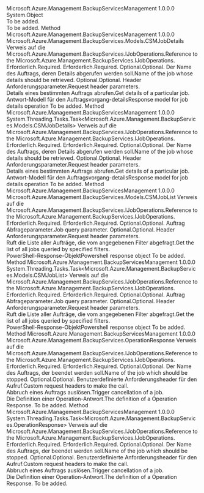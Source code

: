 <Type Name="JobOperationsExtensions" FullName="Microsoft.Azure.Management.BackupServices.JobOperationsExtensions">
  <TypeSignature Language="C#" Value="public static class JobOperationsExtensions" />
  <TypeSignature Language="ILAsm" Value=".class public auto ansi abstract sealed beforefieldinit JobOperationsExtensions extends System.Object" />
  <TypeSignature Language="DocId" Value="T:Microsoft.Azure.Management.BackupServices.JobOperationsExtensions" />
  <TypeSignature Language="VB.NET" Value="Public Module JobOperationsExtensions" />
  <TypeSignature Language="F#" Value="type JobOperationsExtensions = class" />
  <AssemblyInfo>
    <AssemblyName>Microsoft.Azure.Management.BackupServicesManagement</AssemblyName>
    <AssemblyVersion>1.0.0.0</AssemblyVersion>
  </AssemblyInfo>
  <Base>
    <BaseTypeName>System.Object</BaseTypeName>
  </Base>
  <Interfaces />
  <Docs>
    <summary>To be added.</summary>
    <remarks>To be added.</remarks>
  </Docs>
  <Members>
    <Member MemberName="Get">
      <MemberSignature Language="C#" Value="public static Microsoft.Azure.Management.BackupServices.Models.CSMJobDetails Get (this Microsoft.Azure.Management.BackupServices.IJobOperations operations, string resourceGroupName, string resourceName, string name, Microsoft.Azure.Management.BackupServices.Models.CustomRequestHeaders customRequestHeaders);" />
      <MemberSignature Language="ILAsm" Value=".method public static hidebysig class Microsoft.Azure.Management.BackupServices.Models.CSMJobDetails Get(class Microsoft.Azure.Management.BackupServices.IJobOperations operations, string resourceGroupName, string resourceName, string name, class Microsoft.Azure.Management.BackupServices.Models.CustomRequestHeaders customRequestHeaders) cil managed" />
      <MemberSignature Language="DocId" Value="M:Microsoft.Azure.Management.BackupServices.JobOperationsExtensions.Get(Microsoft.Azure.Management.BackupServices.IJobOperations,System.String,System.String,System.String,Microsoft.Azure.Management.BackupServices.Models.CustomRequestHeaders)" />
      <MemberSignature Language="F#" Value="static member Get : Microsoft.Azure.Management.BackupServices.IJobOperations * string * string * string * Microsoft.Azure.Management.BackupServices.Models.CustomRequestHeaders -&gt; Microsoft.Azure.Management.BackupServices.Models.CSMJobDetails" Usage="Microsoft.Azure.Management.BackupServices.JobOperationsExtensions.Get (operations, resourceGroupName, resourceName, name, customRequestHeaders)" />
      <MemberType>Method</MemberType>
      <AssemblyInfo>
        <AssemblyName>Microsoft.Azure.Management.BackupServicesManagement</AssemblyName>
        <AssemblyVersion>1.0.0.0</AssemblyVersion>
      </AssemblyInfo>
      <ReturnValue>
        <ReturnType>Microsoft.Azure.Management.BackupServices.Models.CSMJobDetails</ReturnType>
      </ReturnValue>
      <Parameters>
        <Parameter Name="operations" Type="Microsoft.Azure.Management.BackupServices.IJobOperations" RefType="this" />
        <Parameter Name="resourceGroupName" Type="System.String" />
        <Parameter Name="resourceName" Type="System.String" />
        <Parameter Name="name" Type="System.String" />
        <Parameter Name="customRequestHeaders" Type="Microsoft.Azure.Management.BackupServices.Models.CustomRequestHeaders" />
      </Parameters>
      <Docs>
        <param name="operations">
            <span data-ttu-id="49d53-101">Verweis auf die Microsoft.Azure.Management.BackupServices.IJobOperations.</span><span class="sxs-lookup"><span data-stu-id="49d53-101">Reference to the Microsoft.Azure.Management.BackupServices.IJobOperations.</span></span>
            </param>
        <param name="resourceGroupName">
            <span data-ttu-id="49d53-102">Erforderlich.</span><span class="sxs-lookup"><span data-stu-id="49d53-102">Required.</span></span>
            </param>
        <param name="resourceName">
            <span data-ttu-id="49d53-103">Erforderlich.</span><span class="sxs-lookup"><span data-stu-id="49d53-103">Required.</span></span>
            </param>
        <param name="name">
            <span data-ttu-id="49d53-104">Optional.</span><span class="sxs-lookup"><span data-stu-id="49d53-104">Optional.</span></span> <span data-ttu-id="49d53-105">Der Name des Auftrags, deren Details abgerufen werden soll.</span><span class="sxs-lookup"><span data-stu-id="49d53-105">Name of the job whose details should be retrieved.</span></span>
            </param>
        <param name="customRequestHeaders">
            <span data-ttu-id="49d53-106">Optional.</span><span class="sxs-lookup"><span data-stu-id="49d53-106">Optional.</span></span> <span data-ttu-id="49d53-107">Header Anforderungsparameter.</span><span class="sxs-lookup"><span data-stu-id="49d53-107">Request header parameters.</span></span>
            </param>
        <summary>
            <span data-ttu-id="49d53-108">Details eines bestimmten Auftrags abrufen.</span><span class="sxs-lookup"><span data-stu-id="49d53-108">Get details of a particular job.</span></span>
            </summary>
        <returns>
            <span data-ttu-id="49d53-109">Antwort-Modell für den Auftragsvorgang-details</span><span class="sxs-lookup"><span data-stu-id="49d53-109">Response model for job details operation</span></span>
            </returns>
        <remarks>To be added.</remarks>
      </Docs>
    </Member>
    <Member MemberName="GetAsync">
      <MemberSignature Language="C#" Value="public static System.Threading.Tasks.Task&lt;Microsoft.Azure.Management.BackupServices.Models.CSMJobDetails&gt; GetAsync (this Microsoft.Azure.Management.BackupServices.IJobOperations operations, string resourceGroupName, string resourceName, string name, Microsoft.Azure.Management.BackupServices.Models.CustomRequestHeaders customRequestHeaders);" />
      <MemberSignature Language="ILAsm" Value=".method public static hidebysig class System.Threading.Tasks.Task`1&lt;class Microsoft.Azure.Management.BackupServices.Models.CSMJobDetails&gt; GetAsync(class Microsoft.Azure.Management.BackupServices.IJobOperations operations, string resourceGroupName, string resourceName, string name, class Microsoft.Azure.Management.BackupServices.Models.CustomRequestHeaders customRequestHeaders) cil managed" />
      <MemberSignature Language="DocId" Value="M:Microsoft.Azure.Management.BackupServices.JobOperationsExtensions.GetAsync(Microsoft.Azure.Management.BackupServices.IJobOperations,System.String,System.String,System.String,Microsoft.Azure.Management.BackupServices.Models.CustomRequestHeaders)" />
      <MemberSignature Language="F#" Value="static member GetAsync : Microsoft.Azure.Management.BackupServices.IJobOperations * string * string * string * Microsoft.Azure.Management.BackupServices.Models.CustomRequestHeaders -&gt; System.Threading.Tasks.Task&lt;Microsoft.Azure.Management.BackupServices.Models.CSMJobDetails&gt;" Usage="Microsoft.Azure.Management.BackupServices.JobOperationsExtensions.GetAsync (operations, resourceGroupName, resourceName, name, customRequestHeaders)" />
      <MemberType>Method</MemberType>
      <AssemblyInfo>
        <AssemblyName>Microsoft.Azure.Management.BackupServicesManagement</AssemblyName>
        <AssemblyVersion>1.0.0.0</AssemblyVersion>
      </AssemblyInfo>
      <ReturnValue>
        <ReturnType>System.Threading.Tasks.Task&lt;Microsoft.Azure.Management.BackupServices.Models.CSMJobDetails&gt;</ReturnType>
      </ReturnValue>
      <Parameters>
        <Parameter Name="operations" Type="Microsoft.Azure.Management.BackupServices.IJobOperations" RefType="this" />
        <Parameter Name="resourceGroupName" Type="System.String" />
        <Parameter Name="resourceName" Type="System.String" />
        <Parameter Name="name" Type="System.String" />
        <Parameter Name="customRequestHeaders" Type="Microsoft.Azure.Management.BackupServices.Models.CustomRequestHeaders" />
      </Parameters>
      <Docs>
        <param name="operations">
            <span data-ttu-id="49d53-110">Verweis auf die Microsoft.Azure.Management.BackupServices.IJobOperations.</span><span class="sxs-lookup"><span data-stu-id="49d53-110">Reference to the Microsoft.Azure.Management.BackupServices.IJobOperations.</span></span>
            </param>
        <param name="resourceGroupName">
            <span data-ttu-id="49d53-111">Erforderlich.</span><span class="sxs-lookup"><span data-stu-id="49d53-111">Required.</span></span>
            </param>
        <param name="resourceName">
            <span data-ttu-id="49d53-112">Erforderlich.</span><span class="sxs-lookup"><span data-stu-id="49d53-112">Required.</span></span>
            </param>
        <param name="name">
            <span data-ttu-id="49d53-113">Optional.</span><span class="sxs-lookup"><span data-stu-id="49d53-113">Optional.</span></span> <span data-ttu-id="49d53-114">Der Name des Auftrags, deren Details abgerufen werden soll.</span><span class="sxs-lookup"><span data-stu-id="49d53-114">Name of the job whose details should be retrieved.</span></span>
            </param>
        <param name="customRequestHeaders">
            <span data-ttu-id="49d53-115">Optional.</span><span class="sxs-lookup"><span data-stu-id="49d53-115">Optional.</span></span> <span data-ttu-id="49d53-116">Header Anforderungsparameter.</span><span class="sxs-lookup"><span data-stu-id="49d53-116">Request header parameters.</span></span>
            </param>
        <summary>
            <span data-ttu-id="49d53-117">Details eines bestimmten Auftrags abrufen.</span><span class="sxs-lookup"><span data-stu-id="49d53-117">Get details of a particular job.</span></span>
            </summary>
        <returns>
            <span data-ttu-id="49d53-118">Antwort-Modell für den Auftragsvorgang-details</span><span class="sxs-lookup"><span data-stu-id="49d53-118">Response model for job details operation</span></span>
            </returns>
        <remarks>To be added.</remarks>
      </Docs>
    </Member>
    <Member MemberName="List">
      <MemberSignature Language="C#" Value="public static Microsoft.Azure.Management.BackupServices.Models.CSMJobList List (this Microsoft.Azure.Management.BackupServices.IJobOperations operations, string resourceGroupName, string resourceName, Microsoft.Azure.Management.BackupServices.Models.CSMJobQueryObject parameters, Microsoft.Azure.Management.BackupServices.Models.CustomRequestHeaders customRequestHeaders);" />
      <MemberSignature Language="ILAsm" Value=".method public static hidebysig class Microsoft.Azure.Management.BackupServices.Models.CSMJobList List(class Microsoft.Azure.Management.BackupServices.IJobOperations operations, string resourceGroupName, string resourceName, class Microsoft.Azure.Management.BackupServices.Models.CSMJobQueryObject parameters, class Microsoft.Azure.Management.BackupServices.Models.CustomRequestHeaders customRequestHeaders) cil managed" />
      <MemberSignature Language="DocId" Value="M:Microsoft.Azure.Management.BackupServices.JobOperationsExtensions.List(Microsoft.Azure.Management.BackupServices.IJobOperations,System.String,System.String,Microsoft.Azure.Management.BackupServices.Models.CSMJobQueryObject,Microsoft.Azure.Management.BackupServices.Models.CustomRequestHeaders)" />
      <MemberSignature Language="F#" Value="static member List : Microsoft.Azure.Management.BackupServices.IJobOperations * string * string * Microsoft.Azure.Management.BackupServices.Models.CSMJobQueryObject * Microsoft.Azure.Management.BackupServices.Models.CustomRequestHeaders -&gt; Microsoft.Azure.Management.BackupServices.Models.CSMJobList" Usage="Microsoft.Azure.Management.BackupServices.JobOperationsExtensions.List (operations, resourceGroupName, resourceName, parameters, customRequestHeaders)" />
      <MemberType>Method</MemberType>
      <AssemblyInfo>
        <AssemblyName>Microsoft.Azure.Management.BackupServicesManagement</AssemblyName>
        <AssemblyVersion>1.0.0.0</AssemblyVersion>
      </AssemblyInfo>
      <ReturnValue>
        <ReturnType>Microsoft.Azure.Management.BackupServices.Models.CSMJobList</ReturnType>
      </ReturnValue>
      <Parameters>
        <Parameter Name="operations" Type="Microsoft.Azure.Management.BackupServices.IJobOperations" RefType="this" />
        <Parameter Name="resourceGroupName" Type="System.String" />
        <Parameter Name="resourceName" Type="System.String" />
        <Parameter Name="parameters" Type="Microsoft.Azure.Management.BackupServices.Models.CSMJobQueryObject" />
        <Parameter Name="customRequestHeaders" Type="Microsoft.Azure.Management.BackupServices.Models.CustomRequestHeaders" />
      </Parameters>
      <Docs>
        <param name="operations">
            <span data-ttu-id="49d53-119">Verweis auf die Microsoft.Azure.Management.BackupServices.IJobOperations.</span><span class="sxs-lookup"><span data-stu-id="49d53-119">Reference to the Microsoft.Azure.Management.BackupServices.IJobOperations.</span></span>
            </param>
        <param name="resourceGroupName">
            <span data-ttu-id="49d53-120">Erforderlich.</span><span class="sxs-lookup"><span data-stu-id="49d53-120">Required.</span></span>
            </param>
        <param name="resourceName">
            <span data-ttu-id="49d53-121">Erforderlich.</span><span class="sxs-lookup"><span data-stu-id="49d53-121">Required.</span></span>
            </param>
        <param name="parameters">
            <span data-ttu-id="49d53-122">Optional.</span><span class="sxs-lookup"><span data-stu-id="49d53-122">Optional.</span></span> <span data-ttu-id="49d53-123">Auftrag Abfrageparameter.</span><span class="sxs-lookup"><span data-stu-id="49d53-123">Job query parameter.</span></span>
            </param>
        <param name="customRequestHeaders">
            <span data-ttu-id="49d53-124">Optional.</span><span class="sxs-lookup"><span data-stu-id="49d53-124">Optional.</span></span> <span data-ttu-id="49d53-125">Header Anforderungsparameter.</span><span class="sxs-lookup"><span data-stu-id="49d53-125">Request header parameters.</span></span>
            </param>
        <summary>
            <span data-ttu-id="49d53-126">Ruft die Liste aller Aufträge, die vom angegebenen Filter abgefragt.</span><span class="sxs-lookup"><span data-stu-id="49d53-126">Get the list of all jobs queried by specified filters.</span></span>
            </summary>
        <returns>
            <span data-ttu-id="49d53-127">PowerShell-Response-Objekt</span><span class="sxs-lookup"><span data-stu-id="49d53-127">Powershell response object</span></span>
            </returns>
        <remarks>To be added.</remarks>
      </Docs>
    </Member>
    <Member MemberName="ListAsync">
      <MemberSignature Language="C#" Value="public static System.Threading.Tasks.Task&lt;Microsoft.Azure.Management.BackupServices.Models.CSMJobList&gt; ListAsync (this Microsoft.Azure.Management.BackupServices.IJobOperations operations, string resourceGroupName, string resourceName, Microsoft.Azure.Management.BackupServices.Models.CSMJobQueryObject parameters, Microsoft.Azure.Management.BackupServices.Models.CustomRequestHeaders customRequestHeaders);" />
      <MemberSignature Language="ILAsm" Value=".method public static hidebysig class System.Threading.Tasks.Task`1&lt;class Microsoft.Azure.Management.BackupServices.Models.CSMJobList&gt; ListAsync(class Microsoft.Azure.Management.BackupServices.IJobOperations operations, string resourceGroupName, string resourceName, class Microsoft.Azure.Management.BackupServices.Models.CSMJobQueryObject parameters, class Microsoft.Azure.Management.BackupServices.Models.CustomRequestHeaders customRequestHeaders) cil managed" />
      <MemberSignature Language="DocId" Value="M:Microsoft.Azure.Management.BackupServices.JobOperationsExtensions.ListAsync(Microsoft.Azure.Management.BackupServices.IJobOperations,System.String,System.String,Microsoft.Azure.Management.BackupServices.Models.CSMJobQueryObject,Microsoft.Azure.Management.BackupServices.Models.CustomRequestHeaders)" />
      <MemberSignature Language="F#" Value="static member ListAsync : Microsoft.Azure.Management.BackupServices.IJobOperations * string * string * Microsoft.Azure.Management.BackupServices.Models.CSMJobQueryObject * Microsoft.Azure.Management.BackupServices.Models.CustomRequestHeaders -&gt; System.Threading.Tasks.Task&lt;Microsoft.Azure.Management.BackupServices.Models.CSMJobList&gt;" Usage="Microsoft.Azure.Management.BackupServices.JobOperationsExtensions.ListAsync (operations, resourceGroupName, resourceName, parameters, customRequestHeaders)" />
      <MemberType>Method</MemberType>
      <AssemblyInfo>
        <AssemblyName>Microsoft.Azure.Management.BackupServicesManagement</AssemblyName>
        <AssemblyVersion>1.0.0.0</AssemblyVersion>
      </AssemblyInfo>
      <ReturnValue>
        <ReturnType>System.Threading.Tasks.Task&lt;Microsoft.Azure.Management.BackupServices.Models.CSMJobList&gt;</ReturnType>
      </ReturnValue>
      <Parameters>
        <Parameter Name="operations" Type="Microsoft.Azure.Management.BackupServices.IJobOperations" RefType="this" />
        <Parameter Name="resourceGroupName" Type="System.String" />
        <Parameter Name="resourceName" Type="System.String" />
        <Parameter Name="parameters" Type="Microsoft.Azure.Management.BackupServices.Models.CSMJobQueryObject" />
        <Parameter Name="customRequestHeaders" Type="Microsoft.Azure.Management.BackupServices.Models.CustomRequestHeaders" />
      </Parameters>
      <Docs>
        <param name="operations">
            <span data-ttu-id="49d53-128">Verweis auf die Microsoft.Azure.Management.BackupServices.IJobOperations.</span><span class="sxs-lookup"><span data-stu-id="49d53-128">Reference to the Microsoft.Azure.Management.BackupServices.IJobOperations.</span></span>
            </param>
        <param name="resourceGroupName">
            <span data-ttu-id="49d53-129">Erforderlich.</span><span class="sxs-lookup"><span data-stu-id="49d53-129">Required.</span></span>
            </param>
        <param name="resourceName">
            <span data-ttu-id="49d53-130">Erforderlich.</span><span class="sxs-lookup"><span data-stu-id="49d53-130">Required.</span></span>
            </param>
        <param name="parameters">
            <span data-ttu-id="49d53-131">Optional.</span><span class="sxs-lookup"><span data-stu-id="49d53-131">Optional.</span></span> <span data-ttu-id="49d53-132">Auftrag Abfrageparameter.</span><span class="sxs-lookup"><span data-stu-id="49d53-132">Job query parameter.</span></span>
            </param>
        <param name="customRequestHeaders">
            <span data-ttu-id="49d53-133">Optional.</span><span class="sxs-lookup"><span data-stu-id="49d53-133">Optional.</span></span> <span data-ttu-id="49d53-134">Header Anforderungsparameter.</span><span class="sxs-lookup"><span data-stu-id="49d53-134">Request header parameters.</span></span>
            </param>
        <summary>
            <span data-ttu-id="49d53-135">Ruft die Liste aller Aufträge, die vom angegebenen Filter abgefragt.</span><span class="sxs-lookup"><span data-stu-id="49d53-135">Get the list of all jobs queried by specified filters.</span></span>
            </summary>
        <returns>
            <span data-ttu-id="49d53-136">PowerShell-Response-Objekt</span><span class="sxs-lookup"><span data-stu-id="49d53-136">Powershell response object</span></span>
            </returns>
        <remarks>To be added.</remarks>
      </Docs>
    </Member>
    <Member MemberName="Stop">
      <MemberSignature Language="C#" Value="public static Microsoft.Azure.Management.BackupServices.OperationResponse Stop (this Microsoft.Azure.Management.BackupServices.IJobOperations operations, string resourceGroupName, string resourceName, string name, Microsoft.Azure.Management.BackupServices.Models.CustomRequestHeaders customRequestHeaders);" />
      <MemberSignature Language="ILAsm" Value=".method public static hidebysig class Microsoft.Azure.Management.BackupServices.OperationResponse Stop(class Microsoft.Azure.Management.BackupServices.IJobOperations operations, string resourceGroupName, string resourceName, string name, class Microsoft.Azure.Management.BackupServices.Models.CustomRequestHeaders customRequestHeaders) cil managed" />
      <MemberSignature Language="DocId" Value="M:Microsoft.Azure.Management.BackupServices.JobOperationsExtensions.Stop(Microsoft.Azure.Management.BackupServices.IJobOperations,System.String,System.String,System.String,Microsoft.Azure.Management.BackupServices.Models.CustomRequestHeaders)" />
      <MemberSignature Language="F#" Value="static member Stop : Microsoft.Azure.Management.BackupServices.IJobOperations * string * string * string * Microsoft.Azure.Management.BackupServices.Models.CustomRequestHeaders -&gt; Microsoft.Azure.Management.BackupServices.OperationResponse" Usage="Microsoft.Azure.Management.BackupServices.JobOperationsExtensions.Stop (operations, resourceGroupName, resourceName, name, customRequestHeaders)" />
      <MemberType>Method</MemberType>
      <AssemblyInfo>
        <AssemblyName>Microsoft.Azure.Management.BackupServicesManagement</AssemblyName>
        <AssemblyVersion>1.0.0.0</AssemblyVersion>
      </AssemblyInfo>
      <ReturnValue>
        <ReturnType>Microsoft.Azure.Management.BackupServices.OperationResponse</ReturnType>
      </ReturnValue>
      <Parameters>
        <Parameter Name="operations" Type="Microsoft.Azure.Management.BackupServices.IJobOperations" RefType="this" />
        <Parameter Name="resourceGroupName" Type="System.String" />
        <Parameter Name="resourceName" Type="System.String" />
        <Parameter Name="name" Type="System.String" />
        <Parameter Name="customRequestHeaders" Type="Microsoft.Azure.Management.BackupServices.Models.CustomRequestHeaders" />
      </Parameters>
      <Docs>
        <param name="operations">
            <span data-ttu-id="49d53-137">Verweis auf die Microsoft.Azure.Management.BackupServices.IJobOperations.</span><span class="sxs-lookup"><span data-stu-id="49d53-137">Reference to the Microsoft.Azure.Management.BackupServices.IJobOperations.</span></span>
            </param>
        <param name="resourceGroupName">
            <span data-ttu-id="49d53-138">Erforderlich.</span><span class="sxs-lookup"><span data-stu-id="49d53-138">Required.</span></span>
            </param>
        <param name="resourceName">
            <span data-ttu-id="49d53-139">Erforderlich.</span><span class="sxs-lookup"><span data-stu-id="49d53-139">Required.</span></span>
            </param>
        <param name="name">
            <span data-ttu-id="49d53-140">Optional.</span><span class="sxs-lookup"><span data-stu-id="49d53-140">Optional.</span></span> <span data-ttu-id="49d53-141">Der Name des Auftrags, der beendet werden soll.</span><span class="sxs-lookup"><span data-stu-id="49d53-141">Name of the job which should be stopped.</span></span>
            </param>
        <param name="customRequestHeaders">
            <span data-ttu-id="49d53-142">Optional.</span><span class="sxs-lookup"><span data-stu-id="49d53-142">Optional.</span></span> <span data-ttu-id="49d53-143">Benutzerdefinierte Anforderungsheader für den Aufruf.</span><span class="sxs-lookup"><span data-stu-id="49d53-143">Custom request headers to make the call.</span></span>
            </param>
        <summary>
            <span data-ttu-id="49d53-144">Abbruch eines Auftrags auslösen.</span><span class="sxs-lookup"><span data-stu-id="49d53-144">Trigger cancellation of a job.</span></span>
            </summary>
        <returns>
            <span data-ttu-id="49d53-145">Die Definition einer Operation-Antwort.</span><span class="sxs-lookup"><span data-stu-id="49d53-145">The definition of a Operation Response.</span></span>
            </returns>
        <remarks>To be added.</remarks>
      </Docs>
    </Member>
    <Member MemberName="StopAsync">
      <MemberSignature Language="C#" Value="public static System.Threading.Tasks.Task&lt;Microsoft.Azure.Management.BackupServices.OperationResponse&gt; StopAsync (this Microsoft.Azure.Management.BackupServices.IJobOperations operations, string resourceGroupName, string resourceName, string name, Microsoft.Azure.Management.BackupServices.Models.CustomRequestHeaders customRequestHeaders);" />
      <MemberSignature Language="ILAsm" Value=".method public static hidebysig class System.Threading.Tasks.Task`1&lt;class Microsoft.Azure.Management.BackupServices.OperationResponse&gt; StopAsync(class Microsoft.Azure.Management.BackupServices.IJobOperations operations, string resourceGroupName, string resourceName, string name, class Microsoft.Azure.Management.BackupServices.Models.CustomRequestHeaders customRequestHeaders) cil managed" />
      <MemberSignature Language="DocId" Value="M:Microsoft.Azure.Management.BackupServices.JobOperationsExtensions.StopAsync(Microsoft.Azure.Management.BackupServices.IJobOperations,System.String,System.String,System.String,Microsoft.Azure.Management.BackupServices.Models.CustomRequestHeaders)" />
      <MemberSignature Language="F#" Value="static member StopAsync : Microsoft.Azure.Management.BackupServices.IJobOperations * string * string * string * Microsoft.Azure.Management.BackupServices.Models.CustomRequestHeaders -&gt; System.Threading.Tasks.Task&lt;Microsoft.Azure.Management.BackupServices.OperationResponse&gt;" Usage="Microsoft.Azure.Management.BackupServices.JobOperationsExtensions.StopAsync (operations, resourceGroupName, resourceName, name, customRequestHeaders)" />
      <MemberType>Method</MemberType>
      <AssemblyInfo>
        <AssemblyName>Microsoft.Azure.Management.BackupServicesManagement</AssemblyName>
        <AssemblyVersion>1.0.0.0</AssemblyVersion>
      </AssemblyInfo>
      <ReturnValue>
        <ReturnType>System.Threading.Tasks.Task&lt;Microsoft.Azure.Management.BackupServices.OperationResponse&gt;</ReturnType>
      </ReturnValue>
      <Parameters>
        <Parameter Name="operations" Type="Microsoft.Azure.Management.BackupServices.IJobOperations" RefType="this" />
        <Parameter Name="resourceGroupName" Type="System.String" />
        <Parameter Name="resourceName" Type="System.String" />
        <Parameter Name="name" Type="System.String" />
        <Parameter Name="customRequestHeaders" Type="Microsoft.Azure.Management.BackupServices.Models.CustomRequestHeaders" />
      </Parameters>
      <Docs>
        <param name="operations">
            <span data-ttu-id="49d53-146">Verweis auf die Microsoft.Azure.Management.BackupServices.IJobOperations.</span><span class="sxs-lookup"><span data-stu-id="49d53-146">Reference to the Microsoft.Azure.Management.BackupServices.IJobOperations.</span></span>
            </param>
        <param name="resourceGroupName">
            <span data-ttu-id="49d53-147">Erforderlich.</span><span class="sxs-lookup"><span data-stu-id="49d53-147">Required.</span></span>
            </param>
        <param name="resourceName">
            <span data-ttu-id="49d53-148">Erforderlich.</span><span class="sxs-lookup"><span data-stu-id="49d53-148">Required.</span></span>
            </param>
        <param name="name">
            <span data-ttu-id="49d53-149">Optional.</span><span class="sxs-lookup"><span data-stu-id="49d53-149">Optional.</span></span> <span data-ttu-id="49d53-150">Der Name des Auftrags, der beendet werden soll.</span><span class="sxs-lookup"><span data-stu-id="49d53-150">Name of the job which should be stopped.</span></span>
            </param>
        <param name="customRequestHeaders">
            <span data-ttu-id="49d53-151">Optional.</span><span class="sxs-lookup"><span data-stu-id="49d53-151">Optional.</span></span> <span data-ttu-id="49d53-152">Benutzerdefinierte Anforderungsheader für den Aufruf.</span><span class="sxs-lookup"><span data-stu-id="49d53-152">Custom request headers to make the call.</span></span>
            </param>
        <summary>
            <span data-ttu-id="49d53-153">Abbruch eines Auftrags auslösen.</span><span class="sxs-lookup"><span data-stu-id="49d53-153">Trigger cancellation of a job.</span></span>
            </summary>
        <returns>
            <span data-ttu-id="49d53-154">Die Definition einer Operation-Antwort.</span><span class="sxs-lookup"><span data-stu-id="49d53-154">The definition of a Operation Response.</span></span>
            </returns>
        <remarks>To be added.</remarks>
      </Docs>
    </Member>
  </Members>
</Type>